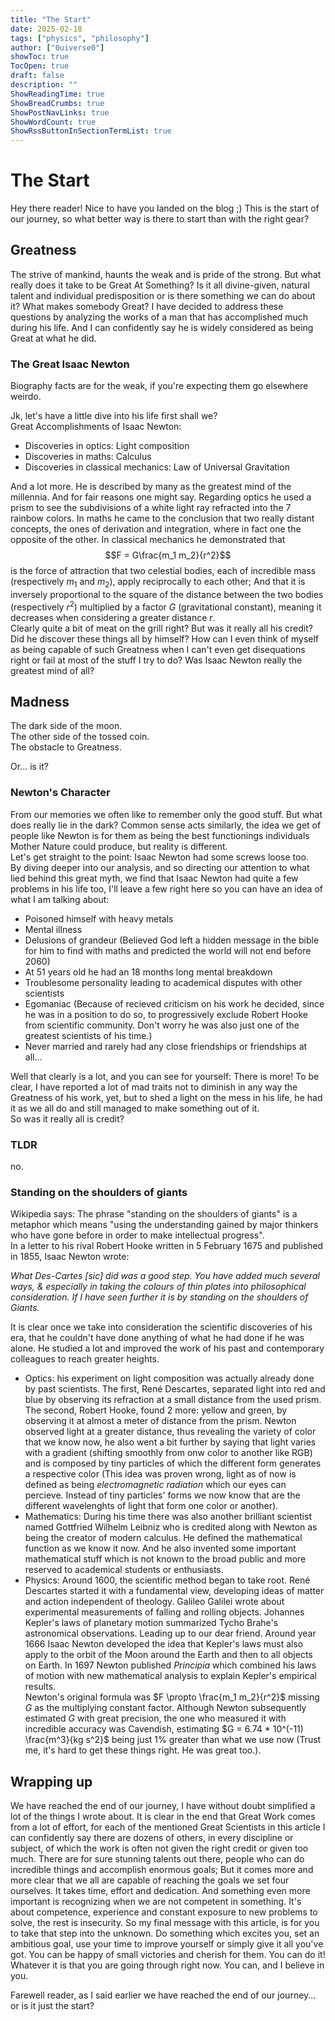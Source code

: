 ```yaml
---
title: "The Start"
date: 2025-02-18
tags: ["physics", "philosophy"]
author: ["0uiverse0"]
showToc: true
TocOpen: true
draft: false
description: ""
ShowReadingTime: true
ShowBreadCrumbs: true
ShowPostNavLinks: true
ShowWordCount: true
ShowRssButtonInSectionTermList: true
---
```

# The Start

Hey there reader! Nice to have you landed on the blog ;) This is the start of our journey, so what better way is there to start than with the right gear?

## Greatness

The strive of mankind, haunts the weak and is pride of the strong. But what really does it take to be Great At Something? Is it all divine-given, natural talent and individual predisposition or is there something we can do about it? What makes somebody Great? I have decided to address these questions by analyzing the works of a man that has accomplished much during his life. And I can confidently say he is widely considered as being Great at what he did.

### The Great Isaac Newton

Biography facts are for the weak, if you're expecting them go elsewhere weirdo.  
  
Jk, let's have a little dive into his life first shall we?  
Great Accomplishments of Isaac Newton:

- Discoveries in optics: Light composition
- Discoveries in maths: Calculus
- Discoveries in classical mechanics: Law of Universal Gravitation

And a lot more. He is described by many as the greatest mind of the millennia. And for fair reasons one might say. Regarding optics he used a prism to see the subdivisions of a white light ray refracted into the 7 rainbow colors. In maths he came to the conclusion that two really distant concepts, the ones of derivation and integration, where in fact one the opposite of the other. In classical mechanics he demonstrated that $$F = G\frac{m_1 m_2}{r^2}$$ is the force of attraction that two celestial bodies, each of incredible mass (respectively $m_1$ and $m_2$), apply reciprocally to each other; And that it is inversely proportional to the square of the distance between the two bodies (respectively $r^2$) multiplied by a factor $G$ (gravitational constant), meaning it decreases when considering a greater distance $r$.  
Clearly quite a bit of meat on the grill right? But was it really all his credit? Did he discover these things all by himself? How can I even think of myself as being capable of such Greatness when I can't even get disequations right or fail at most of the stuff I try to do? Was Isaac Newton really the greatest mind of all?

## Madness

The dark side of the moon.  
The other side of the tossed coin.  
The obstacle to Greatness.  
  
Or... is it?

### Newton's Character

From our memories we often like to remember only the good stuff. But what does really lie in the dark? Common sense acts similarly, the idea we get of people like Newton is for them as being the best functionings individuals Mother Nature could produce, but reality is different.    
Let's get straight to the point: Isaac Newton had some screws loose too.  
By diving deeper into our analysis, and so directing our attention to what lied behind this great myth, we find that Isaac Newton had quite a few problems in his life too, I'll leave a few right here so you can have an idea of what I am talking about:

-  Poisoned himself with heavy metals
-  Mental illness 
-  Delusions of grandeur (Believed God left a hidden message in the bible for him to find with maths and predicted the world will not end before 2060)
-  At 51 years old he had an 18 months long mental breakdown
-  Troublesome personality leading to academical disputes with other scientists
-  Egomaniac (Because of recieved criticism on his work he decided, since he was in a position to do so, to progressively exclude Robert Hooke from scientific community. Don't worry he was also just one of the greatest scientists of his time.)
-  Never married and rarely had any close friendships or friendships at all...

Well that clearly is a lot, and you can see for yourself: There is more! To be clear, I have reported a lot of mad traits not to diminish in any way the Greatness of his work, yet, but to shed a light on the mess in his life, he had it as we all do and still managed to make something out of it.  
So was it really all is credit?

### TLDR

no.

### Standing on the shoulders of giants

Wikipedia says: The phrase "standing on the shoulders of giants" is a metaphor which means "using the understanding gained by major thinkers who have gone before in order to make intellectual progress".  
In a letter to his rival Robert Hooke written in 5 February 1675 and published in 1855, Isaac Newton wrote:
  
*What Des-Cartes [sic] did was a good step. You have added much several ways, & especially in taking the colours of thin plates into philosophical consideration. If I have seen further it is by standing on the shoulders of Giants.*  

It is clear once we take into consideration the scientific discoveries of his era, that he couldn't have done anything of what he had done if he was alone. He studied a lot and improved the work of his past and contemporary colleagues to reach greater heights.

- Optics: his experiment on light composition was actually already done by past scientists. The first, René Descartes, separated light into red and blue by observing its refraction at a small distance from the used prism. The second, Robert Hooke, found 2 more: yellow and green, by observing it at almost a meter of distance from the prism. Newton observed light at a greater distance, thus revealing the variety of color that we know now, he also went a bit further by saying that light varies with a gradient (shifting smoothly from onw color to another like RGB) and is composed by tiny particles of which the different form generates a respective color (This idea was proven wrong, light as of now is defined as being *electromagnetic radiation* which our eyes can percieve. Instead of tiny particles' forms we now know that are the different wavelenghts of light that form one color or another).
- Mathematics: During his time there was also another brilliant scientist named Gottfried Wilhelm Leibniz who is credited along with Newton as being the creator of modern calculus. He defined the mathematical function as we know it now. And he also invented some important mathematical stuff which is not known to the broad public and more reserved to academical students or enthusiasts.
- Physics: Around 1600, the scientific method began to take root. René Descartes started it with a fundamental view, developing ideas of matter and action independent of theology. Galileo Galilei wrote about experimental measurements of falling and rolling objects. Johannes Kepler's laws of planetary motion summarized Tycho Brahe's astronomical observations. Leading up to our dear friend. Around year 1666 Isaac Newton developed the idea that Kepler's laws must also apply to the orbit of the Moon around the Earth and then to all objects on Earth. In 1697 Newton published *Principia* which combined his laws of motion with new mathematical analysis to explain Kepler's empirical results.  
Newton's original formula was $F \propto \frac{m_1 m_2}{r^2}$ missing $G$ as the multiplying constant factor. Although Newton subsequently estimated $G$ with great precision, the one who measured it with incredible accuracy was Cavendish, estimating $G = 6.74 * 10^(-11) \frac{m^3}{kg s^2}$ being just 1\% greater than what we use now (Trust me, it's hard to get these things right. He was great too.). 

## Wrapping up

We have reached the end of our journey, I have without doubt simplified a lot of the things I wrote about. It is clear in the end that Great Work comes from a lot of effort, for each of the mentioned Great Scientists in this article I can confidently say there are dozens of others, in every discipline or subject, of which the work is often not given the right credit or given too much. There are for sure stunning talents out there, people who can do incredible things and accomplish enormous goals; But it comes more and more clear that we all are capable of reaching the goals we set four ourselves. It takes time, effort and dedication. And something even more important is recognizing when we are not competent in something. It's about competence, experience and constant exposure to new problems to solve, the rest is insecurity. So my final message with this article, is for you to take that step into the unknown. Do something which excites you, set an ambitious goal, use your time to improve yourself or simply give it all you've got. You can be happy of small victories and cherish for them. You can do it! Whatever it is that you are going through right now. You can, and I believe in you.  
    
Farewell reader, as I said earlier we have reached the end of our journey... or is it just the start?